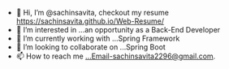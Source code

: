 - 👋 Hi, I’m @sachinsavita, checkout my resume https://sachinsavita.github.io/Web-Resume/
- 👀 I’m interested in ...an opportunity as a Back-End Developer
- 🌱 I’m currently working with ...Spring Framework
- 💞️ I’m looking to collaborate on ...Spring Boot
- 📫 How to reach me ...Email-sachinsavita2296@gmail.com.

<!---
sachinsavita/sachinsavita is a ✨ special ✨ repository because its `README.md` (this file) appears on your GitHub profile.
You can click the Preview link to take a look at your changes.
--->

